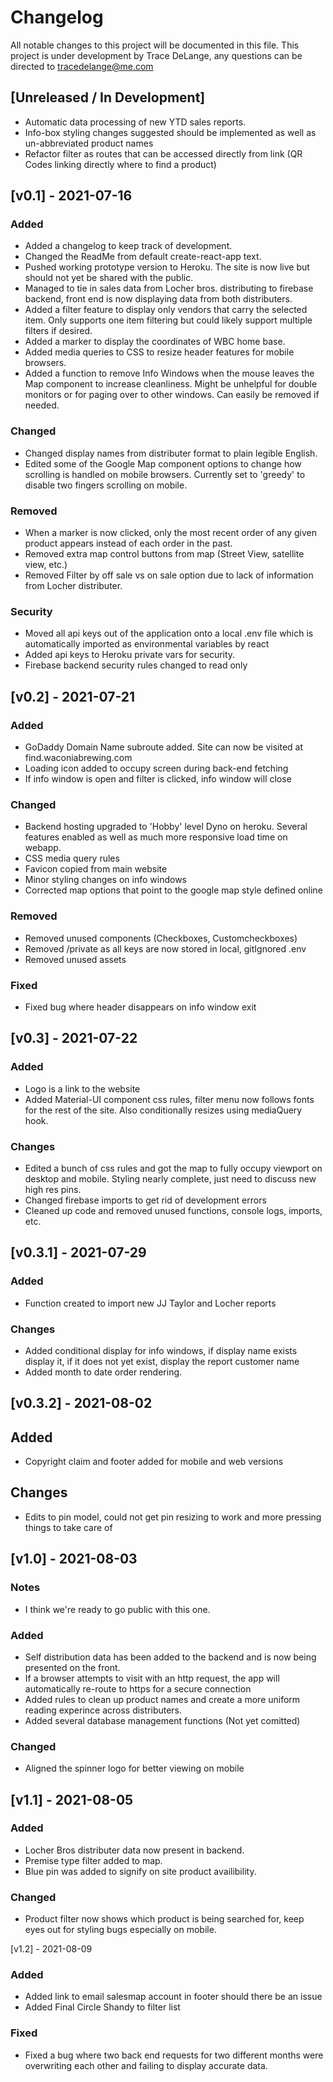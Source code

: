 # Changelog
All notable changes to this project will be documented in this file.
This project is under development by Trace DeLange, any questions can be directed to tracedelange@me.com

## [Unreleased / In Development]
- Automatic data processing of new YTD sales reports.
- Info-box styling changes suggested should be implemented as well as un-abbreviated product names
- Refactor filter as routes that can be accessed directly from link (QR Codes linking directly where to find a product)


## [v0.1] - 2021-07-16
### Added
- Added a changelog to keep track of development.
- Changed the ReadMe from default create-react-app text.
- Pushed working prototype version to Heroku. The site is now live but should not yet be shared with the public.
- Managed to tie in sales data from Locher bros. distributing to firebase backend, front end is now displaying data from both distributers.
- Added a filter feature to display only vendors that carry the selected item. Only supports one item filtering but could likely support multiple filters if desired.
- Added a marker to display the coordinates of WBC home base.
- Added media queries to CSS to resize header features for mobile browsers.
- Added a function to remove Info Windows when the mouse leaves the Map component to increase cleanliness. Might be unhelpful for double monitors or for paging over to other windows. Can easily be removed if needed.

### Changed
- Changed display names from distributer format to plain legible English. 
- Edited some of the Google Map component options to change how scrolling is handled on mobile browsers. Currently set to 'greedy' to disable two fingers scrolling on mobile.

### Removed
- When a marker is now clicked, only the most recent order of any given product appears instead of each order in the past.
- Removed extra map control buttons from map (Street View, satellite view, etc.)
- Removed Filter by off sale vs on sale option due to lack of information from Locher distributer.

### Security
- Moved all api keys out of the application onto a local .env file which is automatically imported as environmental variables by react
- Added api keys to Heroku private vars for security.
- Firebase backend security rules changed to read only



## [v0.2] - 2021-07-21

### Added
- GoDaddy Domain Name subroute added. Site can now be visited at find.waconiabrewing.com
- Loading icon added to occupy screen during back-end fetching
- If info window is open and filter is clicked, info window will close

### Changed
- Backend hosting upgraded to 'Hobby' level Dyno on heroku. Several features enabled as well as much more responsive load time on webapp.
- CSS media query rules
- Favicon copied from main website
- Minor styling changes on info windows
- Corrected map options that point to the google map style defined online
### Removed
- Removed unused components (Checkboxes, Customcheckboxes)
- Removed /private as all keys are now stored in local, gitIgnored .env
- Removed unused assets

### Fixed
- Fixed bug where header disappears on info window exit


## [v0.3] - 2021-07-22

### Added
- Logo is a link to the website
- Added Material-UI component css rules, filter menu now follows fonts for the rest of the site. Also conditionally resizes using mediaQuery hook.

### Changes
- Edited a bunch of css rules and got the map to fully occupy viewport on desktop and mobile. Styling nearly complete, just need to discuss new high res pins.
- Changed firebase imports to get rid of development errors
- Cleaned up code and removed unused functions, console logs, imports, etc.


## [v0.3.1] - 2021-07-29

### Added
- Function created to import new JJ Taylor and Locher reports

### Changes 
- Added conditional display for info windows, if display name exists display it, if it does not yet exist, display the report customer name 
- Added month to date order rendering.

## [v0.3.2] - 2021-08-02

## Added
- Copyright claim and footer added for mobile and web versions

## Changes
- Edits to pin model, could not get pin resizing to work and more pressing things to take care of


## [v1.0] - 2021-08-03

### Notes
- I think we're ready to go public with this one. 

### Added
- Self distribution data has been added to the backend and is now being presented on the front.
- If a browser attempts to visit with an http request, the app will automatically re-route to https for a secure connection
- Added rules to clean up product names and create a more uniform reading experince across distributers.
- Added several database management functions (Not yet comitted)

### Changed
- Aligned the spinner logo for better viewing on mobile

## [v1.1] - 2021-08-05

### Added
- Locher Bros distributer data now present in backend.
- Premise type filter added to map.
- Blue pin was added to signify on site product availibility.

### Changed
- Product filter now shows which product is being searched for, keep eyes out for styling bugs especially on mobile.

[v1.2] - 2021-08-09

### Added
- Added link to email salesmap account in footer should there be an issue
- Added Final Circle Shandy to filter list

### Fixed
- Fixed a bug where two back end requests for two different months were overwriting each other and failing to display accurate data.